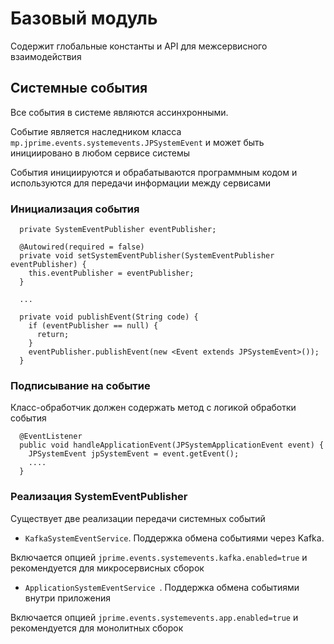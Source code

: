 # Базовый модуль 

Содержит глобальные константы и API для межсервисного взаимодействия 

##  Системные события

Все события в системе являются ассинхронными. 

Событие является наследником класса ``mp.jprime.events.systemevents.JPSystemEvent``
и может быть инициировано в любом сервисе системы 

События инициируются и обрабатываются программным кодом и используются для передачи информации между сервисами 

### Инициализация события

```
  private SystemEventPublisher eventPublisher;

  @Autowired(required = false)
  private void setSystemEventPublisher(SystemEventPublisher eventPublisher) {
    this.eventPublisher = eventPublisher;
  }

  ...
  
  private void publishEvent(String code) {
    if (eventPublisher == null) {
      return;
    }
    eventPublisher.publishEvent(new <Event extends JPSystemEvent>());
  }
```

### Подписывание на событие

Класс-обработчик должен содержать метод с логикой обработки события 

```  
  @EventListener
  public void handleApplicationEvent(JPSystemApplicationEvent event) {
    JPSystemEvent jpSystemEvent = event.getEvent();
    ....
  }  
```

### Реализация SystemEventPublisher

Существует две реализации передачи системных событий

* ``KafkaSystemEventService``. Поддержка обмена событиями через Kafka.

Включается опцией `jprime.events.systemevents.kafka.enabled=true` и рекомендуется для микросервисных сборок

* ``ApplicationSystemEventService ``. Поддержка обмена событиями внутри приложения

Включается опцией `jprime.events.systemevents.app.enabled=true` и рекомендуется для монолитных сборок